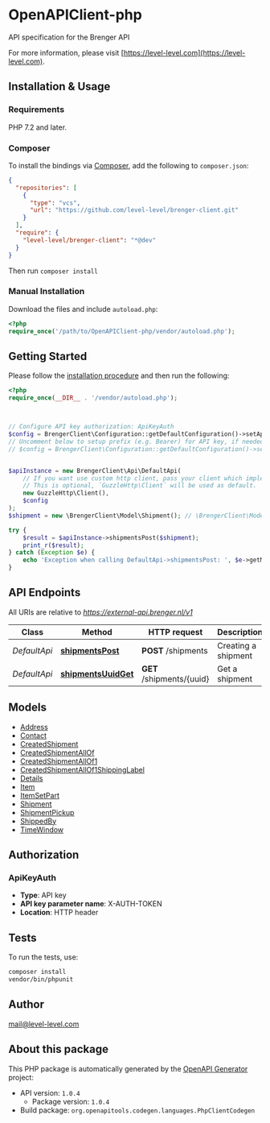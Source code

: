 # OpenAPIClient-php

API specification for the Brenger API

For more information, please visit [https://level-level.com](https://level-level.com).

## Installation & Usage

### Requirements

PHP 7.2 and later.

### Composer

To install the bindings via [Composer](https://getcomposer.org/), add the following to `composer.json`:

```json
{
  "repositories": [
    {
      "type": "vcs",
      "url": "https://github.com/level-level/brenger-client.git"
    }
  ],
  "require": {
    "level-level/brenger-client": "*@dev"
  }
}
```

Then run `composer install`

### Manual Installation

Download the files and include `autoload.php`:

```php
<?php
require_once('/path/to/OpenAPIClient-php/vendor/autoload.php');
```

## Getting Started

Please follow the [installation procedure](#installation--usage) and then run the following:

```php
<?php
require_once(__DIR__ . '/vendor/autoload.php');



// Configure API key authorization: ApiKeyAuth
$config = BrengerClient\Configuration::getDefaultConfiguration()->setApiKey('X-AUTH-TOKEN', 'YOUR_API_KEY');
// Uncomment below to setup prefix (e.g. Bearer) for API key, if needed
// $config = BrengerClient\Configuration::getDefaultConfiguration()->setApiKeyPrefix('X-AUTH-TOKEN', 'Bearer');


$apiInstance = new BrengerClient\Api\DefaultApi(
    // If you want use custom http client, pass your client which implements `GuzzleHttp\ClientInterface`.
    // This is optional, `GuzzleHttp\Client` will be used as default.
    new GuzzleHttp\Client(),
    $config
);
$shipment = new \BrengerClient\Model\Shipment(); // \BrengerClient\Model\Shipment

try {
    $result = $apiInstance->shipmentsPost($shipment);
    print_r($result);
} catch (Exception $e) {
    echo 'Exception when calling DefaultApi->shipmentsPost: ', $e->getMessage(), PHP_EOL;
}

```

## API Endpoints

All URIs are relative to *https://external-api.brenger.nl/v1*

Class | Method | HTTP request | Description
------------ | ------------- | ------------- | -------------
*DefaultApi* | [**shipmentsPost**](docs/Api/DefaultApi.md#shipmentspost) | **POST** /shipments | Creating a shipment
*DefaultApi* | [**shipmentsUuidGet**](docs/Api/DefaultApi.md#shipmentsuuidget) | **GET** /shipments/{uuid} | Get a shipment

## Models

- [Address](docs/Model/Address.md)
- [Contact](docs/Model/Contact.md)
- [CreatedShipment](docs/Model/CreatedShipment.md)
- [CreatedShipmentAllOf](docs/Model/CreatedShipmentAllOf.md)
- [CreatedShipmentAllOf1](docs/Model/CreatedShipmentAllOf1.md)
- [CreatedShipmentAllOf1ShippingLabel](docs/Model/CreatedShipmentAllOf1ShippingLabel.md)
- [Details](docs/Model/Details.md)
- [Item](docs/Model/Item.md)
- [ItemSetPart](docs/Model/ItemSetPart.md)
- [Shipment](docs/Model/Shipment.md)
- [ShipmentPickup](docs/Model/ShipmentPickup.md)
- [ShippedBy](docs/Model/ShippedBy.md)
- [TimeWindow](docs/Model/TimeWindow.md)

## Authorization

### ApiKeyAuth

- **Type**: API key
- **API key parameter name**: X-AUTH-TOKEN
- **Location**: HTTP header


## Tests

To run the tests, use:

```bash
composer install
vendor/bin/phpunit
```

## Author

mail@level-level.com

## About this package

This PHP package is automatically generated by the [OpenAPI Generator](https://openapi-generator.tech) project:

- API version: `1.0.4`
    - Package version: `1.0.4`
- Build package: `org.openapitools.codegen.languages.PhpClientCodegen`
